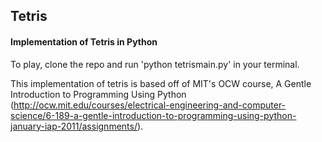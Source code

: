 ## Tetris

#### Implementation of Tetris in Python

To play, clone the repo and run 'python tetrismain.py' in your terminal.

This implementation of tetris is based off of MIT's OCW course, A Gentle Introduction to Programming Using Python (http://ocw.mit.edu/courses/electrical-engineering-and-computer-science/6-189-a-gentle-introduction-to-programming-using-python-january-iap-2011/assignments/).
